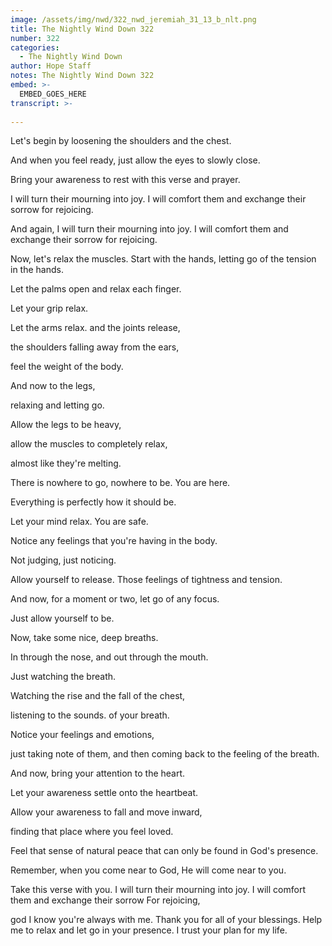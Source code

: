 ```yaml
---
image: /assets/img/nwd/322_nwd_jeremiah_31_13_b_nlt.png
title: The Nightly Wind Down 322
number: 322
categories:
  - The Nightly Wind Down
author: Hope Staff
notes: The Nightly Wind Down 322
embed: >-
  EMBED_GOES_HERE
transcript: >-
  
---
```

Let's begin by loosening the shoulders and the chest.

And when you feel ready, just allow the eyes to slowly close.

Bring your awareness to rest with this verse and prayer.

I will turn their mourning into joy. I will comfort them and exchange their sorrow for rejoicing.

And again, I will turn their mourning into joy. I will comfort them and exchange their sorrow for rejoicing.

Now, let's relax the muscles. Start with the hands, letting go of the tension in the hands.

Let the palms open and relax each finger.

Let your grip relax.

Let the arms relax. and the joints release,

the shoulders falling away from the ears,

feel the weight of the body.

And now to the legs,

relaxing and letting go.

Allow the legs to be heavy,

allow the muscles to completely relax,

almost like they're melting.

There is nowhere to go, nowhere to be. You are here.

Everything is perfectly how it should be.

Let your mind relax. You are safe.

Notice any feelings that you're having in the body.

Not judging, just noticing.

Allow yourself to release. Those feelings of tightness and tension.

And now, for a moment or two, let go of any focus.

Just allow yourself to be.

Now, take some nice, deep breaths.

In through the nose, and out through the mouth.

Just watching the breath.

Watching the rise and the fall of the chest,

listening to the sounds. of your breath.

Notice your feelings and emotions,

just taking note of them, and then coming back to the feeling of the breath.

And now, bring your attention to the heart.

Let your awareness settle onto the heartbeat.

Allow your awareness to fall and move inward,

finding that place where you feel loved.

Feel that sense of natural peace that can only be found in God's presence.

Remember, when you come near to God, He will come near to you.

Take this verse with you. I will turn their mourning into joy. I will comfort them and exchange their sorrow For rejoicing,

god I know you're always with me. Thank you for all of your blessings. Help me to relax and let go in your presence. I trust your plan for my life.

